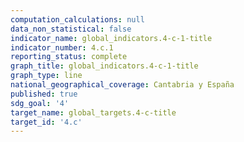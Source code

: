 ```yaml
---
computation_calculations: null
data_non_statistical: false
indicator_name: global_indicators.4-c-1-title
indicator_number: 4.c.1
reporting_status: complete
graph_title: global_indicators.4-c-1-title
graph_type: line
national_geographical_coverage: Cantabria y España
published: true
sdg_goal: '4'
target_name: global_targets.4-c-title
target_id: '4.c'
---
```

